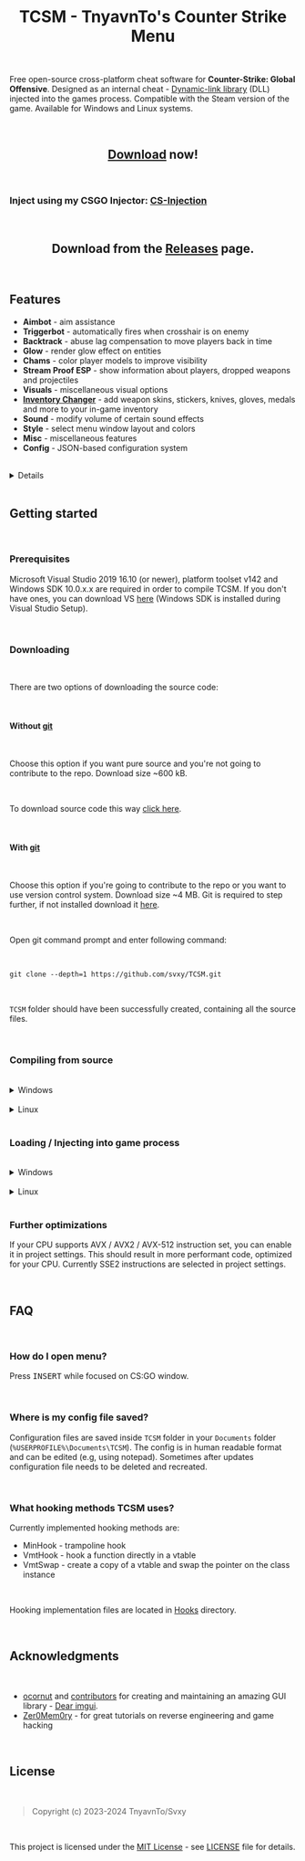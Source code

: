 <h1 align=center>TCSM - TnyavnTo's Counter Strike Menu</h1>

<br>

Free open-source cross-platform cheat software for **Counter-Strike: Global Offensive**. Designed as an internal cheat - [Dynamic-link library](https://en.wikipedia.org/wiki/Dynamic-link_library) (DLL) injected into the games process. Compatible with the Steam version of the game. Available for Windows and Linux systems.

<br>

<h2 align=center><a href='https://github.com/Svxy/TCSM/releases/latest'>Download</a> now!</h2>

<br>

### Inject using my CSGO Injector: <a href='https://github.com/Svxy/TCSM/releases/latest/download/CSInjection.exe'>CS-Injection</a>

<br>

<h2 align=center>Download from the <a href='https://github.com/Svxy/TCSM/releases/latest'>Releases</a> page.</h2>

<br>

## Features
*   **Aimbot** - aim assistance
*   **Triggerbot** - automatically fires when crosshair is on enemy
*   **Backtrack** - abuse lag compensation to move players back in time
*   **Glow** - render glow effect on entities
*   **Chams** - color player models to improve visibility
*   **Stream Proof ESP** - show information about players, dropped weapons and projectiles
*   **Visuals** - miscellaneous visual options
*   [**Inventory Changer**](https://github.com/Svxy/TCSM/tree/main/Source/InventoryChanger) - add weapon skins, stickers, knives, gloves, medals and more to your in-game inventory
*   **Sound** - modify volume of certain sound effects
*   **Style** - select menu window layout and colors
*   **Misc** - miscellaneous features
*   **Config** - JSON-based configuration system

<br>

<details>

<br>

*   **Aimbot** - aim assistance

<br>

<br>

    *   **Enabled** - on / off master switch

<br>

    *   **On key \[ key \]** - aimbot works only when chosen key is being held

<br>

    *   **Aimlock** - brings your aim to the target (affected by Smooth).
    
<br>

    *   **Silent** - aimbot is not visible on your screen (client-sided only)
    
<br>

    *   **Friendly fire** - treat allies as enemies
    
<br>

    *   **Visible only** - aim only on visible players
    
<br>

    *   **Scoped only** - aimbot works only when using scope (applies only to sniper rifles)
    
<br>

    *   **Ignore flash** - ignore flashbang i.e. aim when local player is flashed
    
<br>

    *   **Ignore smoke** - ignore smoke i.e. aim when target is in smoke
    
<br>

    *   **Auto shot** - shoot automatically when target found
    
<br>

    *   **Auto scope** - automatically scopes sniper rifle before shooting
    
<br>

    *   **Bone** - bone which aimbot aims at
    
<br>

    *   **Fov** - field-of-view which aimbot operates \[*0*-*255*\]
    
<br>

    *   **Smooth** - smooth aimbot movement in order to seem more human-like
    
<br>

    *   **Max aim inaccuracy** - maximum weapon inaccuracy allowing aimbot to run, lowering this value will e.g. disable aimbot while jumping or running
    
<br>


*   **Triggerbot** - automatically fires when crosshair is on enemy

<br>

    *   **Enabled** - on / off master switch
    
<br>

    *   **On key \[ key \]** - triggerbot works only when chosen key is being held
    
<br>

    *   **Friendly fire** - treat allies as enemies
    
<br>

    *   **Scoped only** - triggerbot works only when using scope (applies only to sniper rifles)
    
<br>

    *   **Ignore flash** - ignore flashbang i.e. shoot when local player is flashed
    
<br>

    *   **Ignore smoke** - ignore smoke i.e. shoot when target is in smoke
    
<br>

    *   **Hitgroup** - body parts on which triggerbot works
    
<br>

    *   **Shot delay** - delay time in ms (milliseconds)
    
<br>

    *   **Min damage** - minimal damage to fire.
    
<br>


*   **Backtrack** - abuse lag compensation in order to move players back in time

<br>

    *   **Enabled** - on / off master switch
    
<br>

    *   **Ignore smoke** - ignore smoke i.e. backtrack when target is in smoke
    
<br>

    *   **Time limit** - limit the backtracking window \[*1*-*200*ms\]
    
<br>


*   **Glow** - render glow effect on entities

<br>


    *Allies, Enemies, Planting (player planting bomb), Defusing (player defusing bomb), Local player, Weapons (dropped weapons), C4, Planted C4, Chickens, Defuse kits, Projectiles, Hostages, Ragdolls* **/** *All, Visible, Occluded*
    
<br>


    *   **Enabled** - on / off master switch
    
<br>

    *   **Health based** - color is based on player's hp
    
<br>

    *   **Color** - glow color in rgba format
    
<br>

    *   **Style** - glow style { `Default`, `Rim3d`, `Edge`, `Edge Pulse` }
    
<br>


*   **Chams** - color player models to improve visibility

<br>


    *Allies, Enemies, Planting (player planting bomb), Defusing (player defusing bomb), Local player, Weapons (dropped weapons), Hands (view model hands), Backtrack (requires backtrack to be enabled), Sleeves (view model)* **/** *All, Visible, Occluded*
    
<br>

    *   **Enabled** - on / off master switch
    
<br>

    *   **Health based** - color is based on player's hp
    
<br>

    *   **Blinking** - change transparency frequently
    
<br>

    *   **Material** - material applied to model { `Normal`, `Flat`, `Animated`, `Platinum`, `Glass`, `Chrome`, `Crystal`, `Silver`, `Gold`, `Plastic`, `Glow` }
    
<br>

    *   **Wireframe** - render triangle mesh instead of solid material
    
<br>

    *   **Cover** - draw chams material on top of the original material instead of overriding it
    
<br>

    *   **Ignore-Z** - draw material through walls
    
<br>


*   **ESP** - show additional information about players and game world

<br>

    1.  *Allies, Enemies*
    
<br>

        *   *All, Visible, Occluded*
        
<br>


    2.  *Weapons*
    
<br>


    3.  *Projectiles*
    
<br>

        *   *Flashbang, HE Grenade, Breach Charge, Bump Mine, Decoy Grenade, Molotov, TA Grenade, Smoke Grenade, Snowball*
        
<br>


    4.  *Danger Zone*
    
<br>

        *   *Sentries, Drones, Cash, Cash Dufflebag, Pistol Case, Light Case, Heavy Case, Explosive Case, Tools Case, Full Armor, Armor, Helmet, Parachute, Briefcase, Tablet Upgrade, ExoJump, Ammobox, Radar Jammer*
        
<br>


    *   **Enabled** - on / off master switch
    
<br>

    *   **Font** - esp text font
    
<br>

    *   **Snaplines** - draw snapline to player
    
<br>

    *   **Eye traces** - draw player eye traces (shows where player looks)
    
<br>

    *   **Box** - draw 2D box over player model
    
<br>

    *   **Name** - draw player name
    
<br>

    *   **Health** - draw player health
    
<br>

    *   **Health bar** - draw rectangle indicating player health
    
<br>

    *   **Armor** - draw player armor
    
<br>

    *   **Armor bar** - draw rectangle indicating player armor
    
<br>

    *   **Money** - draw player money
    
<br>

    *   **Head dot** - draw dot on player's head
    
<br>

    *   **Active Weapon** - draw player equipped weapon
    
<br>


*   **Visuals** - miscellaneous visual options

<br>

    *   **Disable post-processing** - disable post-processing effects in order to increase FPS
    
<br>

    *   **Inverse ragdoll gravity** - inverse gravitational acceleration on falling player ragdoll corpse (during death sequence)
    
<br>

    *   **No fog** - remove fog from map for better visibility
    
<br>

    *   **No 3d sky** - remove 3d skybox from map - increases FPS
    
<br>

    *   **No visual recoil** - remove visual recoil punch effect
    
<br>

    *   **No hands** - remove arms / hands model from first-person view
    
<br>

    *   **No sleeves** - remove sleeves model from first-person view
    
<br>

    *   **No weapons** - remove weapons model from first-person view
    
<br>

    *   **No smoke** - remove smoke grenade effect
    
<br>

    *   **No blur** - remove blur
    
<br>

    *   **No scope overlay** - remove black overlay while scoping
    
<br>

    *   **No grass** - remove grass from map in Danger Zone mode (`dz_blacksite` and `dz_sirocco` maps)
    
<br>

    *   **No shadows** - disable dynamic shadows
    
<br>

    *   **Wireframe smoke** - render smoke skeleton instead of particle effect
    
<br>

    *   **Zoom \[ key \]** - enable zoom on unzoomable weapons
    
<br>

    *   **Thirdperson** - thirdperson view
    
<br>

    *   **Thirdperson distance** - camera distance in thirdperson view
    
<br>

    *   **View model FOV** - change view model FOV \[*-60*-*0*-*60*\] (0 - actual view model, negative values - decreased view model, positive values - increased view model)
    
<br>

    *   **FOV** - change view FOV \[*-60*-*0*-*60*\] (0 - actual view fov, negative values - decreased, positive values - increased)
    
<br>

    *   **Far Z** - far clipping range, useful after disabling fog on large maps (e.g `dz_sirocco`) to render distant buildings
    
<br>

    *   **Flash reduction** - reduces flashbang grenade effect \[*0*-*100*%\] (0 - full flash, 100 - no flash)
    
<br>

    *   **Brightness** - control game brightness \[*0.0*-*1.0*\]
    
<br>

    *   **Skybox** - change sky(box)
    
<br>

    *   **World color** - set world material ambient light color
    
<br>

    *   **Deagle spinner** - play "spinning" inspect animation when holding Deagle
    
<br>

    *   **Screen effect** - screenspace effect - *Drone cam, Drone cam with noise, Underwater, Healthboost, Dangerzone*
    
<br>

    *   **Hit effect** - show screen effect on enemy hit
    
<br>

    *   **Hit marker** - show a cross detail on enemy hit
    
<br>


*   **Inventory Changer** - add weapon skins, stickers, knives, gloves, medals and more to your in-game inventory

<br>


*   **Sound** - modify volume of certain sound effects

<br>

    *   **Chicken volume** - volume of chicken sounds
    
<br>


    *Local player, Allies, Enemies*
    
<br>

    *   **Master volume** - overall volume of sounds emitted by player
    
<br>

    *   **Headshot volume** - volume of headshot sound (when player gets headshoted)
    
<br>

    *   **Weapon volume** - volume of player weapon shots
    
<br>

    *   **Footstep volume** - volume of player footsteps
    
<br>


*   **Misc** - miscellaneous features

<br>

    *   **Menu key \[ key \]** - menu toggle key
    
<br>


    *   **Menu style** - menu style toggle (*Classic* **/** *One window*)
    
<br>


    *   **Menu colors** - menu color theme (*Dark **/** Light **/** Classic*)
    
<br>


    *   **Anti AFK kick** - avoid auto-kick by server for inactivity
    
<br>


    *   **Auto strafe** - automatically strafe in air following mouse movement
    
<br>


    *   **Bunny hop** - automatically simulate space bar press / release while jump button is being held; increases movement speed
    
<br>


    *   **Clan tag** - set custom clan tag
    
<br>


    *   **Animated clan tag** - animate clan tag
    
<br>


    *   **Fast duck** - remove crouch delay
    
<br>


    *   **Sniper crosshair** - draw crosshair while holding sniper rifle
    
<br>


    *   **Recoil crosshair** - crosshair follows recoil pattern
    
<br>


    *   **Auto pistol** - fire pistols like automatic rifles
    
<br>


    *   **Auto reload** - automatically reload if weapon has empty clip
    
<br>


    *   **Auto accept** - automatically accept competitive match
    
<br>


    *   **Radar hack** - show enemies positions on radar
    
<br>


    *   **Reveal ranks** - show player ranks in scoreboard in competitive modes
    
<br>


    *   **Reveal money** - show enemies' money in scoreboard
    
<br>


    *   **Spectator list** - show nicknames of players spectating you
    
<br>


    *   **Watermark** - show cheat name in the upper-left screen corner and fps & ping in the upper-right corner
    
<br>


    *   **Offscreen Enemies** - draw circles on the screen indicating that there are enemies behind us
    
<br>


    *   **Fix animation LOD** - fix aimbot inaccuracy for players behind local player
    
<br>


    *   **Fix bone matrix** - correct client bone matrix to be closer to server one
    
<br>


    *   **Disable model occlusion** - draw player models even if they are behind thick walls
    
<br>


    *   **Kill message** - print message to chat after killing an enemy
    
<br>


    *   **Name stealer** - mimic other players names
    
<br>


    *   **Custom clantag** - set a custom clantag
    
<br>


    *   **Fast plant** - plants bomb on bombsite border, when holding <kbd>LMB</kbd> or <kbd>E</kbd> key
    
<br>


    *   **Fast Stop** - stops the player faster than normal
    
<br>


    *   **Quick reload** - perform quick weapon switch during reload for faster reload
    
<br>


    *   **Prepare revolver \[ key \]** - keep revolver cocked, optionally on key
    
<br>


    *   **Fix tablet signal** - allow use tablet on underground (dangerzone)
    
<br>


    *   **Hit Sound** - sound emitted when hurting enemy
    
<br>


    *   **Chocked packets** - length of sequence of chocked ticks
    
<br>


    *   **Max angle delta** - maximum viewangles change per tick
    
<br>


    *   **Aspect Ratio** - allows you to change the aspect ratio
    
<br>


    *   **Purchase List** - show the purchased equipment by enemies.
    
<br>


    *   **Reportbot** - automatically report players on server for cheating or other abusive actions
    
<br>

        *   **Enabled** - on / off master switch
        
<br>

        *   **Target** - report target *Enemies/Allies/All*
        
<br>

        *   **Delay** - delay between reports, in seconds
        
<br>

        *   **Aimbot** - report for aim assistance
        
<br>

        *   **Wallhack** - report for visual assistance
        
<br>

        *   **Other** - report for other assistance
        
<br>

        *   **Griefing** - report for griefing
        
<br>

        *   **Abusive Communications** - report for abusive communications
        
<br>


    *   **Unhook** - unload cheat
    
<br>


*   **Config** - JSON-based configuration system

<br>

    *   **Create config** - create new configuration file
    
<br>

    *   **Reset config** - restore default configuration settings (does not touch saved configuration)
    
<br>

    *   **Load selected** - load selected configuration file
    
<br>

    *   **Save selected** - save selected configuration file
    
<br>

    *   **Delete selected** - delete selected configuration file
    
<br>

    *   **Reload configs** - reload configs list
    
<br>

</details>

<br>

## Getting started

<br>

### Prerequisites
Microsoft Visual Studio 2019 16.10 (or newer), platform toolset v142 and Windows SDK 10.0.x.x are required in order to compile TCSM. If you don't have ones, you can download VS [here](https://visualstudio.microsoft.com/) (Windows SDK is installed during Visual Studio Setup).

<br>

### Downloading

<br>

There are two options of downloading the source code:

<br>

#### Without [git](https://git-scm.com)

<br>

Choose this option if you want pure source and you're not going to contribute to the repo. Download size ~600 kB.

<br>

To download source code this way [click here](https://github.com/Svxy/TCSM/archive/refs/tags/v1.0.0.zip).

<br>

#### With [git](https://git-scm.com)

<br>

Choose this option if you're going to contribute to the repo or you want to use version control system. Download size ~4 MB. Git is required to step further, if not installed download it [here](https://git-scm.com).

<br>

Open git command prompt and enter following command:

<br>

    git clone --depth=1 https://github.com/svxy/TCSM.git

<br>

`TCSM` folder should have been successfully created, containing all the source files.

<br>

### Compiling from source

<br>

<details>

<summary>Windows</summary>

When you have equipped a copy of the source code, next step is opening **TCSM.sln** in Microsoft Visual Studio 2019.

Then change build configuration to `Release | x86` and simply press **Build solution**.

If everything went right you should receive `TCSM.dll`  binary file.

</details>

<br>

<details>

<summary>Linux</summary>

Install dependencies:

    sudo apt-get update && sudo apt-get install -y libsdl2-dev libfreetype-dev

Configure with CMake:

    cmake -D CMAKE_BUILD_TYPE=Release -D CMAKE_CXX_COMPILER=g++-11 -S . -B build

Instead of g++-11 you can use g++-12, clang++-13, clang++-14, clang++-15.

Build:

    cmake --build build -j $(nproc --all)

After following these steps you should receive `libTCSM.so` file in `build` directory.

</details>

<br>

### Loading / Injecting into game process

<br>

<details>

<summary>Windows</summary>

Open my [DLL injector](https://github.com/Svxy/TCSM/releases/latest/download/CSInjection.exe) and just inject `TCSM.dll` into `csgo.exe` process.

When injected, menu is openable under `INSERT` key.

</details>

<br>

<details>

<summary>Linux</summary>

You can run the following script in the directory containing `libTCSM.so`:

    sudo gdb -batch-silent -p $(pidof csgo_linux64) -ex "call (void*)__libc_dlopen_mode(\"$PWD/libTCSM.so\", 2)"

</details>

<br>

### Further optimizations
If your CPU supports AVX / AVX2 / AVX-512 instruction set, you can enable it in project settings. This should result in more performant code, optimized for your CPU. Currently SSE2 instructions are selected in project settings.

<br>

## FAQ

<br>

### How do I open menu?
Press <kbd>INSERT</kbd> while focused on CS:GO window.

<br>

### Where is my config file saved?
Configuration files are saved inside `TCSM` folder in your `Documents` folder (`%USERPROFILE%\Documents\TCSM`). The config is in human readable format and can be edited (e.g, using notepad). Sometimes after updates configuration file needs to be deleted and recreated.

<br>

### What hooking methods TCSM uses?
Currently implemented hooking methods are:
*   MinHook - trampoline hook
*   VmtHook - hook a function directly in a vtable
*   VmtSwap - create a copy of a vtable and swap the pointer on the class instance

<br>

Hooking implementation files are located in [Hooks](https://github.com/Svxy/TCSM/tree/main/Source/Hooks) directory.

<br>

## Acknowledgments

<br>

*   [ocornut](https://github.com/ocornut) and [contributors](https://github.com/ocornut/imgui/graphs/contributors) for creating and maintaining an amazing GUI library - [Dear imgui](https://github.com/ocornut/imgui).
*   [Zer0Mem0ry](https://github.com/Zer0Mem0ry) - for great tutorials on reverse engineering and game hacking

<br>

## License

<br>

> Copyright (c) 2023-2024 TnyavnTo/Svxy

<br>

This project is licensed under the [MIT License](https://opensource.org/licenses/mit-license.php) - see [LICENSE](https://github.com/svxy/TCSM/blob/main/LICENSE) file for details.